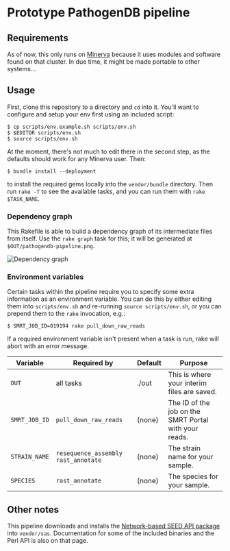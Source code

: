 # Prototype PathogenDB pipeline

## Requirements

As of now, this only runs on [Minerva](http://hpc.mssm.edu) because it uses modules and software found on that cluster.  In due time, it might be made portable to other systems...

## Usage

First, clone this repository to a directory and `cd` into it.  You'll want to configure and setup your env first using an included script:

    $ cp scripts/env.example.sh scripts/env.sh
    $ $EDITOR scripts/env.sh
    $ source scripts/env.sh

At the moment, there's not much to edit there in the second step, as the defaults should work for any Minerva user.  Then:

    $ bundle install --deployment

to install the required gems locally into the `vendor/bundle` directory.  Then run `rake -T` to see the available tasks, and you can run them with `rake $TASK_NAME`.

### Dependency graph

This Rakefile is able to build a dependency graph of its intermediate files from itself.  Use the `rake graph` task for this; it will be generated at `$OUT/pathogendb-pipeline.png`.

![Dependency graph](https://pakt01.u.hpc.mssm.edu/pathogendb-pipeline.png)

### Environment variables

Certain tasks within the pipeline require you to specify some extra information as an environment variable.  You can do this by either editing them into `scripts/env.sh` and re-running `source scripts/env.sh`, or you can prepend them to the `rake` invocation, e.g.:

    $ SMRT_JOB_ID=019194 rake pull_down_raw_reads

If a required environment variable isn't present when a task is run, rake will abort with an error message.

Variable      | Required by                           | Default | Purpose
--------------|---------------------------------------|---------|-----------------------------------
`OUT`         | all tasks                             | ./out   | This is where your interim files are saved.
`SMRT_JOB_ID` | `pull_down_raw_reads`                 | (none)  | The ID of the job on the SMRT Portal with your reads.
`STRAIN_NAME` | `resequence_assembly` `rast_annotate` | (none)  | The strain name for your sample.
`SPECIES`     | `rast_annotate`                       | (none)  | The species for your sample.

## Other notes

This pipeline downloads and installs the [Network-based SEED API package](http://blog.theseed.org/servers/installation/distribution-of-the-seed-server-packages.html) into `vendor/sas`.  Documentation for some of the included binaries and the Perl API is also on that page.